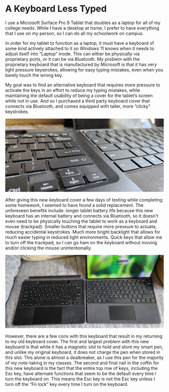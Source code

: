 # A Keyboard Less Typed

I use a Microsoft Surface Pro 9 Tablet that doubles as a laptop for all of my college needs.  While I have a desktop at home, I prefer to have everything that I use on my person, so I can do all my schoolwork on campus.


In order for my tablet to function as a laptop, it must have a keyboard of some kind actively attached to it so Windows 11 knows when it needs to adjust itself into “Laptop” mode.  This can either be physically via proprietary ports, or it can be via Bluetooth.  My problem with the proprietary keyboard that is manufactured by Microsoft is that it has very light pressure keystrokes, allowing for easy typing mistakes, even when you barely touch the wrong key.

My goal was to find an alternative keyboard that requires more pressure to activate the keys in an effort to reduce my typing mistakes, while maintaining the default usability of being a cover for the tablet’s screen while not in use.  And so I purchased a third party keyboard cover that connects via Bluetooth, and comes equipped with taller, more “clicky” keystrokes.

![alt text](closeup.jpg)

After giving this new keyboard cover a few days of testing while completing some homework, I seemed to have found a solid replacement.  The unforeseen benefits include:
longer tablet battery life because this new keyboard has an internal battery and connects via Bluetooth, so it doesn't even need to be physically touching the tablet to work as a keyboard and mouse (trackpad).
Smaller buttons that require more pressure to actuate, reducing accidental keystrokes.
Much more bright backlight that allows for much easier typing in reduced light environments.
Quick keys that allow me to turn off the trackpad, so I can go ham on the keyboard without moving and/or clicking the mouse unintentionally.

![alt text](sidebyside.jpg)

However, there are a few cons with this keyboard that result in my returning to my old keyboard cover.  The first and largest problem with this new keyboard is that while it has a magnetic slot to hold and store my smart pen, and unlike my original keyboard, it does not charge the pen when stored in this slot.  This alone is almost a dealbreaker, as I use this pen for the majority of my note-taking in my classes.  The second and final nail in the coffin for this new keyboard is the fact that the entire top row of keys, including the Esc key, have alternate functions that seem to be the default every time I turn the keyboard on.  This means the Esc key is not the Esc key unless I turn off the “Fn lock” key every time I turn on the keyboard.  
